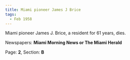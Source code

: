 ```yaml
---  
title: Miami pioneer James J Brice  
tags:  
  - Feb 1958  
---  
```

  
Miami pioneer James J. Brice, a resident for 61 years, dies.  
  
Newspapers: **Miami Morning News or The Miami Herald**  
  
Page: **2**, Section: **B** 
